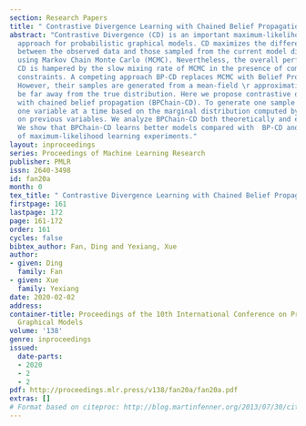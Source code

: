 ```yaml
---
section: Research Papers
title: " Contrastive Divergence Learning with Chained Belief Propagation"
abstract: "Contrastive Divergence (CD) is an important maximum-likelihood learning
  approach for probabilistic graphical models. CD maximizes the difference in likelihood
  between the observed data and those sampled from the current model distribution
  using Markov Chain Monte Carlo (MCMC). Nevertheless, the overall performance of
  CD is hampered by the slow mixing rate of MCMC in the presence of combinatorial
  constraints. A competing approach BP-CD replaces MCMC with Belief Propagation (BP).
  However, their samples are generated from a mean-field \r approximation, which may
  be far away from the true distribution. Here we propose contrastive divergence learning
  with chained belief propagation (BPChain-CD). To generate one sample in CD, we fix
  one variable at a time based on the marginal distribution computed by BP conditioned
  on previous variables. We analyze BPChain-CD both theoretically and experimentally.
  We show that BPChain-CD learns better models compared with  BP-CD and CD on a range
  of maximum-likelihood learning experiments."
layout: inproceedings
series: Proceedings of Machine Learning Research
publisher: PMLR
issn: 2640-3498
id: fan20a
month: 0
tex_title: " Contrastive Divergence Learning with Chained Belief Propagation"
firstpage: 161
lastpage: 172
page: 161-172
order: 161
cycles: false
bibtex_author: Fan, Ding and Yexiang, Xue
author:
- given: Ding
  family: Fan
- given: Xue
  family: Yexiang
date: 2020-02-02
address: 
container-title: Proceedings of the 10th International Conference on Probabilistic
  Graphical Models
volume: '138'
genre: inproceedings
issued:
  date-parts:
  - 2020
  - 2
  - 2
pdf: http://proceedings.mlr.press/v138/fan20a/fan20a.pdf
extras: []
# Format based on citeproc: http://blog.martinfenner.org/2013/07/30/citeproc-yaml-for-bibliographies/
---
```

